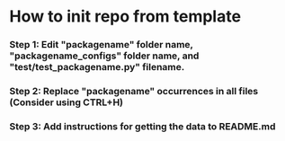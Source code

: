 # How to init repo from template

### Step 1: Edit "packagename" folder name, "packagename_configs" folder name, and "test/test_packagename.py" filename.
### Step 2: Replace "packagename" occurrences in all files (Consider using CTRL+H)
### Step 3: Add instructions for getting the data to README.md
